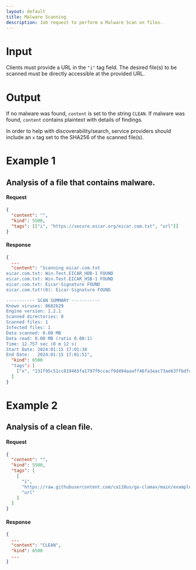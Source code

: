 ```yaml
---
layout: default
title: Malware Scanning
description: Job request to perform a Malware Scan on files.
---
```


# Input

Clients must provide a URL in the <code>"i"</code> tag field. The desired file(s) to be scanned must be directly accessible at the provided URL.

# Output

If no malware was found, `content` is set to the string `CLEAN`. If malware was found, `content` contains plaintext with details of findings.

In order to help with discoverability/search, service providers should include an `x` tag set to the SHA256 of the scanned file(s).

# Example 1

## Analysis of a file that contains malware.

#### Request

```json
{
  "content": "",
  "kind": 5500,
  "tags": [["i", "https://secure.eicar.org/eicar.com.txt", "url"]]
}
```

#### Response

```json
{
  ...
  "content": "Scanning eicar.com.txt
eicar.com.txt: Win.Test.EICAR_HDB-1 FOUND
eicar.com.txt: Win.Test.EICAR_HSB-1 FOUND
eicar.com.txt: Eicar-Signature FOUND
eicar.com.txt!(0): Eicar-Signature FOUND

----------- SCAN SUMMARY -----------
Known viruses: 8682629
Engine version: 1.2.1
Scanned directories: 0
Scanned files: 1
Infected files: 1
Data scanned: 0.00 MB
Data read: 0.00 MB (ratio 0.00:1)
Time: 12.757 sec (0 m 12 s)
Start Date: 2024:01:15 17:01:38
End Date:   2024:01:15 17:01:51",
  "kind": 6500
  "tags": [
    ["x", "131f95c51cc819465fa1797f6ccacf9d494aaaff46fa3eac73ae63ffbdfd8267"]
  ]
}
```

# Example 2

## Analysis of a clean file.

#### Request

```json
{
  "content": "",
  "kind": 5500,
  "tags": [
    [
      "i",
      "https://raw.githubusercontent.com/ca110us/go-clamav/main/example/test_file/nmap",
      "url"
    ]
  ]
}
```

#### Response

```json
{
  ...
  "content": "CLEAN",
  "kind": 6500
  ...
}
```
